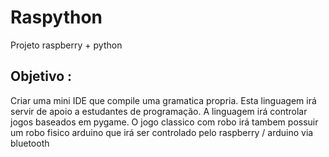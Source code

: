 Raspython
=========

 Projeto raspberry + python

## Objetivo :

Criar uma mini IDE que compile uma gramatica propria.
Esta linguagem irá servir de apoio a estudantes de programação.
A linguagem irá controlar jogos baseados em pygame.
O jogo classico com robo irá tambem possuir um robo fisico arduino
que irá ser controlado pelo raspberry / arduino via bluetooth

